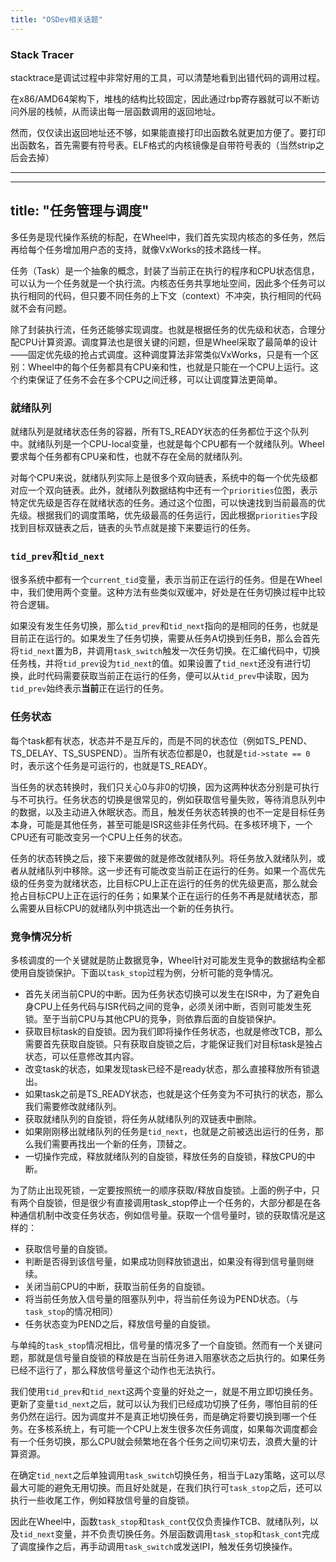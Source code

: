 ```yaml
---
title: "OSDev相关话题"
---
```


### Stack Tracer

stacktrace是调试过程中非常好用的工具，可以清楚地看到出错代码的调用过程。

在x86/AMD64架构下，堆栈的结构比较固定，因此通过rbp寄存器就可以不断访问外层的栈帧，从而读出每一层函数调用的返回地址。

然而，仅仅读出返回地址还不够，如果能直接打印出函数名就更加方便了。要打印出函数名，首先需要有符号表。ELF格式的内核镜像是自带符号表的（当然strip之后会去掉）

- - -

---
title: "任务管理与调度"
---

多任务是现代操作系统的标配，在Wheel中，我们首先实现内核态的多任务，然后再给每个任务增加用户态的支持，就像VxWorks的技术路线一样。

任务（Task）是一个抽象的概念，封装了当前正在执行的程序和CPU状态信息，可以认为一个任务就是一个执行流。内核态任务共享地址空间，因此多个任务可以执行相同的代码，但只要不同任务的上下文（context）不冲突，执行相同的代码就不会有问题。

除了封装执行流，任务还能够实现调度。也就是根据任务的优先级和状态，合理分配CPU计算资源。调度算法也是很关键的问题，但是Wheel采取了最简单的设计——固定优先级的抢占式调度。这种调度算法非常类似VxWorks，只是有一个区别：Wheel中的每个任务都具有CPU亲和性，也就是只能在一个CPU上运行。这个约束保证了任务不会在多个CPU之间迁移，可以让调度算法更简单。

### 就绪队列

就绪队列是就绪状态任务的容器，所有TS_READY状态的任务都位于这个队列中。就绪队列是一个CPU-local变量，也就是每个CPU都有一个就绪队列。Wheel要求每个任务都有CPU亲和性，也就不存在全局的就绪队列。

对每个CPU来说，就绪队列实际上是很多个双向链表，系统中的每一个优先级都对应一个双向链表。此外，就绪队列数据结构中还有一个`priorities`位图，表示特定优先级是否存在就绪状态的任务。通过这个位图，可以快速找到当前最高的优先级。根据我们的调度策略，优先级最高的任务运行，因此根据`priorities`字段找到目标双链表之后，链表的头节点就是接下来要运行的任务。

### `tid_prev`和`tid_next`

很多系统中都有一个`current_tid`变量，表示当前正在运行的任务。但是在Wheel中，我们使用两个变量。这种方法有些类似双缓冲，好处是在任务切换过程中比较符合逻辑。

如果没有发生任务切换，那么`tid_prev`和`tid_next`指向的是相同的任务，也就是目前正在运行的。如果发生了任务切换，需要从任务A切换到任务B，那么会首先将`tid_next`置为B，并调用`task_switch`触发一次任务切换。在汇编代码中，切换任务栈，并将`tid_prev`设为`tid_next`的值。如果设置了`tid_next`还没有进行切换，此时代码需要获取当前正在运行的任务，便可以从`tid_prev`中读取，因为`tid_prev`始终表示**当前**正在运行的任务。

### 任务状态

每个task都有状态，状态并不是互斥的，而是不同的状态位（例如TS_PEND、TS_DELAY、TS_SUSPEND）。当所有状态位都是0，也就是`tid->state == 0`时，表示这个任务是可运行的，也就是TS_READY。

当任务的状态转换时，我们只关心0与非0的切换，因为这两种状态分别是可执行与不可执行。任务状态的切换是很常见的，例如获取信号量失败，等待消息队列中的数据，以及主动进入休眠状态。而且，触发任务状态转换的也不一定是目标任务本身，可能是其他任务，甚至可能是ISR这些非任务代码。在多核环境下，一个CPU还有可能改变另一个CPU上任务的状态。

任务的状态转换之后，接下来要做的就是修改就绪队列。将任务放入就绪队列，或者从就绪队列中移除。这一步还有可能改变当前正在运行的任务。如果一个高优先级的任务变为就绪状态，比目标CPU上正在运行的任务的优先级更高，那么就会抢占目标CPU上正在运行的任务；如果某个正在运行的任务不再是就绪状态，那么需要从目标CPU的就绪队列中挑选出一个新的任务执行。

### 竞争情况分析

多核调度的一个关键就是防止数据竞争，Wheel针对可能发生竞争的数据结构全都使用自旋锁保护。下面以`task_stop`过程为例，分析可能的竞争情况。

- 首先关闭当前CPU的中断。因为任务状态切换可以发生在ISR中，为了避免自身CPU上任务代码与ISR代码之间的竞争，必须关闭中断，否则可能发生死锁。至于当前CPU与其他CPU的竞争，则依靠后面的自旋锁保护。
- 获取目标task的自旋锁。因为我们即将操作任务状态，也就是修改TCB，那么需要首先获取自旋锁。只有获取自旋锁之后，才能保证我们对目标task是独占状态，可以任意修改其内容。
- 改变task的状态，如果发现task已经不是ready状态，那么直接释放所有锁退出。
- 如果task之前是TS_READY状态，也就是这个任务变为不可执行的状态，那么我们需要修改就绪队列。
- 获取就绪队列的自旋锁，将任务从就绪队列的双链表中删除。
- 如果刚刚移出就绪队列的任务是`tid_next`，也就是之前被选出运行的任务，那么我们需要再找出一个新的任务，顶替之。
- 一切操作完成，释放就绪队列的自旋锁，释放任务的自旋锁，释放CPU的中断。

为了防止出现死锁，一定要按照统一的顺序获取/释放自旋锁。上面的例子中，只有两个自旋锁，但是很少有直接调用task_stop停止一个任务的，大部分都是在各种通信机制中改变任务状态，例如信号量。获取一个信号量时，锁的获取情况是这样的：

- 获取信号量的自旋锁。
- 判断是否得到该信号量，如果成功则释放锁退出，如果没有得到信号量则继续。
- 关闭当前CPU的中断，获取当前任务的自旋锁。
- 将当前任务放入信号量的阻塞队列中，将当前任务设为PEND状态。（与`task_stop`的情况相同）
- 任务状态变为PEND之后，释放信号量的自旋锁。

与单纯的`task_stop`情况相比，信号量的情况多了一个自旋锁。然而有一个关键问题，那就是信号量自旋锁的释放是在当前任务进入阻塞状态之后执行的。如果任务已经不运行了，那么释放信号量这个动作也无法执行。

我们使用`tid_prev`和`tid_next`这两个变量的好处之一，就是不用立即切换任务。更新了变量`tid_next`之后，就可以认为我们已经成功切换了任务，哪怕目前的任务仍然在运行。因为调度并不是真正地切换任务，而是确定将要切换到哪一个任务。在多核系统上，有可能一个CPU上发生很多次任务调度，如果每次调度都会有一个任务切换，那么CPU就会频繁地在各个任务之间切来切去，浪费大量的计算资源。

在确定`tid_next`之后单独调用`task_switch`切换任务，相当于Lazy策略，这可以尽最大可能的避免无用切换。而且好处就是，在我们执行可`task_stop`之后，还可以执行一些收尾工作，例如释放信号量的自旋锁。

因此在Wheel中，函数`task_stop`和`task_cont`仅仅负责操作TCB、就绪队列，以及`tid_next`变量，并不负责切换任务。外层函数调用`task_stop`和`task_cont`完成了调度操作之后，再手动调用`task_switch`或发送IPI，触发任务切换操作。